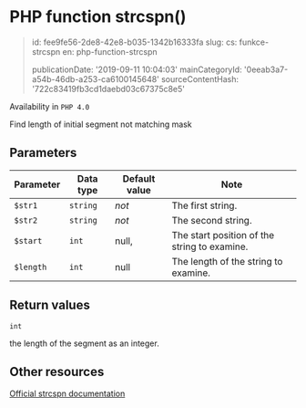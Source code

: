 PHP function strcspn()
======================

> id: fee9fe56-2de8-42e8-b035-1342b16333fa
> slug:
> 	cs: funkce-strcspn
> 	en: php-function-strcspn
> 
> publicationDate: '2019-09-11 10:04:03'
> mainCategoryId: '0eeab3a7-a54b-46db-a253-ca6100145648'
> sourceContentHash: '722c83419fb3cd1daebd03c67375c8e5'

Availability in `PHP 4.0`

Find length of initial segment not matching mask


Parameters
--------------

| Parameter | Data type | Default value | Note |
|-----|-----|-----|-----|
| `$str1` | `string` | *not* | The first string. |
| `$str2` | `string` | *not* | The second string. |
| `$start` | `int` | null, | The start position of the string to examine. |
| `$length` | `int` | null | The length of the string to examine. |


Return values
----------------

`int`

the length of the segment as an integer.

Other resources
------------

[Official strcspn documentation](https://www.php.net/manual/en/function.strcspn.php)
